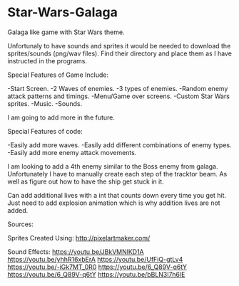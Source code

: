 # Star-Wars-Galaga
Galaga like game with Star Wars theme.

Unfortunaly to have sounds and sprites it would be needed to download the sprites/sounds (png/wav files). Find their directory and place them as I have instructed in the programs.

Special Features of Game Include:

-Start Screen.
-2 Waves of enemies.
-3 types of enemies.
-Random enemy attack patterns and timings.
-Menu/Game over screens.
-Custom Star Wars sprites.
-Music.
-Sounds.

I am going to add more in the future.

Special Features of code:

-Easily add more waves.
-Easily add different combinations of enemy types.
-Easily add more enemy attack movements.

I am looking to add a 4th enemy similar to the Boss enemy from galaga. Unfortunately I have to manually create each step of the tracktor beam.
As well as figure out how to have the ship get stuck in it.

Can add additional lives with a int that counts down every time you get hit. Just need to add explosion animation which is why addition lives are not added.

Sources:

Sprites Created Using:
http://pixelartmaker.com/

Sound Effects:
https://youtu.be/JBkVMNlKD1A
https://youtu.be/yhhR16xbErA
https://youtu.be/UfFiQ-gtLv4
https://youtu.be/-iGk7MT_0R0
https://youtu.be/6_Q89V-q6tY
https://youtu.be/6_Q89V-q6tY
https://youtu.be/bBLN3l7h6lE

